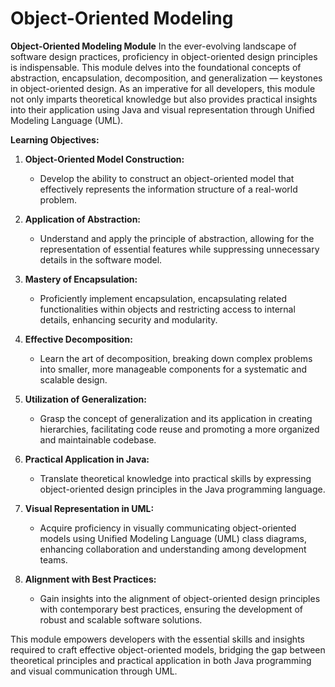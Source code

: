 # Object-Oriented Modeling

**Object-Oriented Modeling Module**
In the ever-evolving landscape of software design practices, proficiency in object-oriented design principles is indispensable. This module delves into the foundational concepts of abstraction, encapsulation, decomposition, and generalization — keystones in object-oriented design. As an imperative for all developers, this module not only imparts theoretical knowledge but also provides practical insights into their application using Java and visual representation through Unified Modeling Language (UML).

**Learning Objectives:**

1. **Object-Oriented Model Construction:**

   - Develop the ability to construct an object-oriented model that effectively represents the information structure of a real-world problem.

2. **Application of Abstraction:**

   - Understand and apply the principle of abstraction, allowing for the representation of essential features while suppressing unnecessary details in the software model.

3. **Mastery of Encapsulation:**

   - Proficiently implement encapsulation, encapsulating related functionalities within objects and restricting access to internal details, enhancing security and modularity.

4. **Effective Decomposition:**

   - Learn the art of decomposition, breaking down complex problems into smaller, more manageable components for a systematic and scalable design.

5. **Utilization of Generalization:**

   - Grasp the concept of generalization and its application in creating hierarchies, facilitating code reuse and promoting a more organized and maintainable codebase.

6. **Practical Application in Java:**

   - Translate theoretical knowledge into practical skills by expressing object-oriented design principles in the Java programming language.

7. **Visual Representation in UML:**

   - Acquire proficiency in visually communicating object-oriented models using Unified Modeling Language (UML) class diagrams, enhancing collaboration and understanding among development teams.

8. **Alignment with Best Practices:**
   - Gain insights into the alignment of object-oriented design principles with contemporary best practices, ensuring the development of robust and scalable software solutions.

This module empowers developers with the essential skills and insights required to craft effective object-oriented models, bridging the gap between theoretical principles and practical application in both Java programming and visual communication through UML.
